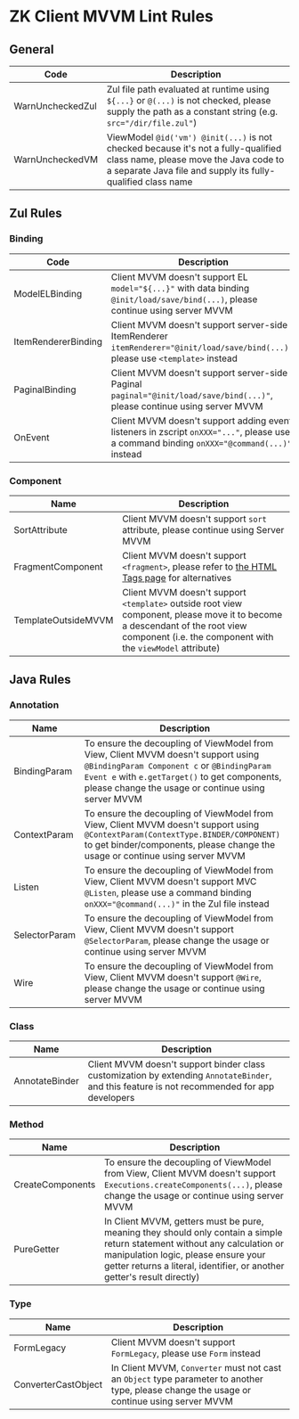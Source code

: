 # ZK Client MVVM Lint Rules

## General
| Code             | Description                                                                                                                                                                                |
|------------------|--------------------------------------------------------------------------------------------------------------------------------------------------------------------------------------------|
| WarnUncheckedZul | Zul file path evaluated at runtime using `${...}` or `@(...)` is not checked, please supply the path as a constant string (e.g. `src="/dir/file.zul"`)                                     |
| WarnUncheckedVM  | ViewModel `@id('vm') @init(...)` is not checked because it's not a fully-qualified class name, please move the Java code to a separate Java file and supply its fully-qualified class name |

## Zul Rules

### Binding
| Code                | Description                                                                                                                               | 
|---------------------|-------------------------------------------------------------------------------------------------------------------------------------------|
| ModelELBinding      | Client MVVM doesn't support EL `model="${...}"` with data binding `@init/load/save/bind(...)`, please continue using server MVVM          |
| ItemRendererBinding | Client MVVM doesn't support server-side ItemRenderer `itemRenderer="@init/load/save/bind(...)"`, please use `<template>` instead          |
| PaginalBinding      | Client MVVM doesn't support server-side Paginal `paginal="@init/load/save/bind(...)"`, please continue using server MVVM                  |
| OnEvent             | Client MVVM doesn't support adding event listeners in zscript `onXXX="..."`, please use a command binding `onXXX="@command(...)"` instead |

### Component
| Name                | Description                                                                                                                                                                                | 
|---------------------|--------------------------------------------------------------------------------------------------------------------------------------------------------------------------------------------|
| SortAttribute       | Client MVVM doesn't support `sort` attribute, please continue using Server MVVM                                                                                                            |
| FragmentComponent   | Client MVVM doesn't support `<fragment>`, please refer to [the HTML Tags page](https://www.zkoss.org/wiki/ZK_Developer%27s_Reference/UI_Patterns/HTML_Tags) for alternatives               |
| TemplateOutsideMVVM | Client MVVM doesn't support `<template>` outside root view component, please move it to become a descendant of the root view component (i.e. the component with the `viewModel` attribute) |

## Java Rules

### Annotation
| Name          | Description                                                                                                                                                                                                                             | 
|---------------|-----------------------------------------------------------------------------------------------------------------------------------------------------------------------------------------------------------------------------------------|
| BindingParam  | To ensure the decoupling of ViewModel from View, Client MVVM doesn't support using `@BindingParam Component c` or `@BindingParam Event e` with `e.getTarget()` to get components, please change the usage or continue using server MVVM |
| ContextParam  | To ensure the decoupling of ViewModel from View, Client MVVM doesn't support using `@ContextParam(ContextType.BINDER/COMPONENT)` to get binder/components, please change the usage or continue using server MVVM                        |
| Listen        | To ensure the decoupling of ViewModel from View, Client MVVM doesn't support MVC `@Listen`, please use a command binding `onXXX="@command(...)"` in the Zul file instead                                                                |
| SelectorParam | To ensure the decoupling of ViewModel from View, Client MVVM doesn't support `@SelectorParam`, please change the usage or continue using server MVVM                                                                                    |
| Wire          | To ensure the decoupling of ViewModel from View, Client MVVM doesn't support `@Wire`, please change the usage or continue using server MVVM                                                                                             |

### Class
| Name           | Description                                                                                                                                  | 
|----------------|----------------------------------------------------------------------------------------------------------------------------------------------|
| AnnotateBinder | Client MVVM doesn't support binder class customization by extending `AnnotateBinder`, and this feature is not recommended for app developers |

### Method
| Name             | Description                                                                                                                                                                                                                                   | 
|------------------|-----------------------------------------------------------------------------------------------------------------------------------------------------------------------------------------------------------------------------------------------|
| CreateComponents | To ensure the decoupling of ViewModel from View, Client MVVM doesn't support `Executions.createComponents(...)`, please change the usage or continue using server MVVM                                                                        |
| PureGetter       | In Client MVVM, getters must be pure, meaning they should only contain a simple return statement without any calculation or manipulation logic, please ensure your getter returns a literal, identifier, or another getter's result directly) |

### Type
| Name                | Description                                                                                                                                 | 
|---------------------|---------------------------------------------------------------------------------------------------------------------------------------------|
| FormLegacy          | Client MVVM doesn't support `FormLegacy`, please use `Form` instead                                                                         |
| ConverterCastObject | In Client MVVM, `Converter` must not cast an `Object` type parameter to another type, please change the usage or continue using server MVVM |